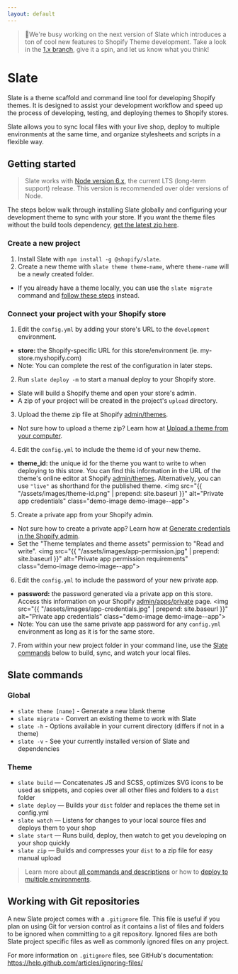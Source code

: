 ```yaml
---
layout: default
---
```


<blockquote>
📢We're busy working on the next version of Slate which introduces a ton of cool new features to Shopify Theme development. Take a look in the <a href="https://github.com/Shopify/slate/tree/1.x">1.x branch</a>, give it a spin, and let us know what you think!
</blockquote>

# Slate

Slate is a theme scaffold and command line tool for developing Shopify themes. It is designed to assist your development workflow and speed up the process of developing, testing, and deploying themes to Shopify stores.

Slate allows you to sync local files with your live shop, deploy to multiple environments at the same time, and organize stylesheets and scripts in a flexible way.

## Getting started

<blockquote>
Slate works with <a href="https://nodejs.org/en/">Node version 6.x</a>, the current LTS (long-term support) release.  This version is recommended over older versions of Node.
</blockquote>

The steps below walk through installing Slate globally and configuring your development theme to sync with your store. If you want the theme files without the build tools dependency, <a href="https://sdks.shopifycdn.com/slate/latest/slate-theme.zip" data-ga-track="slateZip">get the latest zip here</a>.

### Create a new project

1. Install Slate with `npm install -g @shopify/slate`.
2. Create a new theme with `slate theme theme-name`, where `theme-name` will be a newly created folder.
  * If you already have a theme locally, you can use the `slate migrate` command and [follow these steps](/slate/commands/#migrate) instead.

### Connect your project with your Shopify store

1. Edit the `config.yml` by adding your store's URL to the `development` environment.
  * **store:** the Shopify-specific URL for this store/environment (ie. my-store.myshopify.com)
  * Note: You can complete the rest of the configuration in later steps.

2. Run `slate deploy -m` to start a manual deploy to your Shopify store.
  * Slate will build a Shopify theme and open your store's admin.
  * A zip of your project will be created in the project's `upload` directory.

3. Upload the theme zip file at Shopify [admin/themes](https://shopify.com/admin/themes).
  * Not sure how to upload a theme zip? Learn how at [Upload a theme from your computer](https://help.shopify.com/manual/using-themes/install-themes#upload-a-theme-from-your-computer).

4. Edit the `config.yml` to include the theme id of your new theme.  
  * **theme_id:** the unique id for the theme you want to write to when deploying to this store. You can find this information in the URL of the theme's online editor at Shopify [admin/themes](https://shopify.com/admin/themes). Alternatively, you can use `"live"` as shorthand for the published theme.
  <img src="{{ "/assets/images/theme-id.png" | prepend: site.baseurl }}" alt="Private app credentials" class="demo-image demo-image--app">

5. Create a private app from your Shopify admin.
  * Not sure how to create a private app? Learn how at [Generate credentials in the Shopify admin](https://help.shopify.com/api/getting-started/api-credentials#generate-credentials-in-the-shopify-admin).
  * Set the "Theme templates and theme assets" permission to "Read and write".
  <img src="{{ "/assets/images/app-permission.jpg" | prepend: site.baseurl }}" alt="Private app permission requirements" class="demo-image demo-image--app">

6. Edit the `config.yml` to include the password of your new private app.      
  * **password:** the password generated via a private app on this store.  Access this information on your Shopify [admin/apps/private](https://shopify.com/admin/apps/private) page.
  <img src="{{ "/assets/images/app-credentials.jpg" | prepend: site.baseurl }}" alt="Private app credentials" class="demo-image demo-image--app">
  * Note: You can use the same private app password for any `config.yml` environment
  as long as it is for the same store.

7. From within your new project folder in your command line, use the [Slate commands](#slate-commands) below to build, sync, and watch your local files.

## Slate commands

### Global
* `slate theme [name]` - Generate a new blank theme
* `slate migrate` - Convert an existing theme to work with Slate
* `slate -h` - Options available in your current directory (differs if not in a theme)
* `slate -v` - See your currently installed version of Slate and dependencies

### Theme
* `slate build` — Concatenates JS and SCSS, optimizes SVG icons to be used as snippets, and copies over all other files and folders to a `dist` folder
* `slate deploy` — Builds your `dist` folder and replaces the theme set in config.yml
* `slate watch` — Listens for changes to your local source files and deploys them to your shop
* `slate start` — Runs build, deploy, then watch to get you developing on your shop quickly
* `slate zip` — Builds and compresses your `dist` to a zip file for easy manual upload

> Learn more about [all commands and descriptions](/slate/commands/) or how to [deploy to multiple environments](/slate/commands/#sync-commands).

## Working with Git repositories

A new Slate project comes with a `.gitignore` file.  This file is useful if you plan on using Git for version control as it contains a list of files and folders to be ignored when committing to a git repository. Ignored files are both Slate project specific files as well as commonly ignored files on any project.

For more information on `.gitignore` files, see GitHub's documentation: https://help.github.com/articles/ignoring-files/

